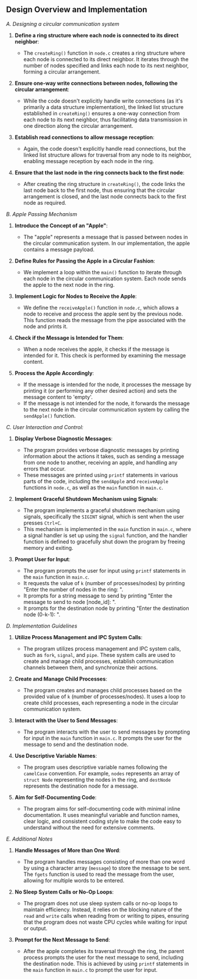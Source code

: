 Design Overview and Implementation
--------------------------------------------------------------------------------------------------------------------------------------------------------------------------------------------------------------------
*A. Designing a circular communication system*

1. **Define a ring structure where each node is connected to its direct neighbor**:
   - The `createRing()` function in `node.c` creates a ring structure where each node is connected to its direct neighbor. It iterates through the number of nodes specified and links each node to its next neighbor, forming a circular arrangement.

2. **Ensure one-way write connections between nodes, following the circular arrangement**:
   - While the code doesn't explicitly handle write connections (as it's primarily a data structure implementation), the linked list structure established in `createRing()` ensures a one-way connection from each node to its next neighbor, thus facilitating data transmission in one direction along the circular arrangement.

3. **Establish read connections to allow message reception**:
   - Again, the code doesn't explicitly handle read connections, but the linked list structure allows for traversal from any node to its neighbor, enabling message reception by each node in the ring.

4. **Ensure that the last node in the ring connects back to the first node**:
   - After creating the ring structure in `createRing()`, the code links the last node back to the first node, thus ensuring that the circular arrangement is closed, and the last node connects back to the first node as required.
  
*B. Apple Passing Mechanism*

1. **Introduce the Concept of an "Apple"**:
   - The "apple" represents a message that is passed between nodes in the circular communication system. In our implementation, the apple contains a message payload.

2. **Define Rules for Passing the Apple in a Circular Fashion**:
   - We implement a loop within the `main()` function to iterate through each node in the circular communication system. Each node sends the apple to the next node in the ring.

3. **Implement Logic for Nodes to Receive the Apple**:
   - We define the `receiveApple()` function in `node.c`, which allows a node to receive and process the apple sent by the previous node. This function reads the message from the pipe associated with the node and prints it.

4. **Check if the Message is Intended for Them**:
   - When a node receives the apple, it checks if the message is intended for it. This check is performed by examining the message content.

5. **Process the Apple Accordingly**:
   - If the message is intended for the node, it processes the message by printing it (or performing any other desired action) and sets the message content to 'empty'.
   - If the message is not intended for the node, it forwards the message to the next node in the circular communication system by calling the `sendApple()` function.
  
*C. User Interaction and Control:*

1. **Display Verbose Diagnostic Messages**:
   - The program provides verbose diagnostic messages by printing information about the actions it takes, such as sending a message from one node to another, receiving an apple, and handling any errors that occur.
   - These messages are printed using `printf` statements in various parts of the code, including the `sendApple` and `receiveApple` functions in `node.c`, as well as the `main` function in `main.c`.

2. **Implement Graceful Shutdown Mechanism using Signals**:
   - The program implements a graceful shutdown mechanism using signals, specifically the `SIGINT` signal, which is sent when the user presses `Ctrl+C`.
   - This mechanism is implemented in the `main` function in `main.c`, where a signal handler is set up using the `signal` function, and the handler function is defined to gracefully shut down the program by freeing memory and exiting.

3. **Prompt User for Input**:
   - The program prompts the user for input using `printf` statements in the `main` function in `main.c`.
   - It requests the value of `k` (number of processes/nodes) by printing "Enter the number of nodes in the ring: ".
   - It prompts for a string message to send by printing "Enter the message to send to node [node_id]: ".
   - It prompts for the destination node by printing "Enter the destination node (0-k-1): ".

*D. Implementation Guidelines*

1. **Utilize Process Management and IPC System Calls**:
   - The program utilizes process management and IPC system calls, such as `fork`, `signal`, and `pipe`. These system calls are used to create and manage child processes, establish communication channels between them, and synchronize their actions.

2. **Create and Manage Child Processes**:
   - The program creates and manages child processes based on the provided value of `k` (number of processes/nodes). It uses a loop to create child processes, each representing a node in the circular communication system.

3. **Interact with the User to Send Messages**:
   - The program interacts with the user to send messages by prompting for input in the `main` function in `main.c`. It prompts the user for the message to send and the destination node.

4. **Use Descriptive Variable Names**:
   - The program uses descriptive variable names following the `camelCase` convention. For example, `nodes` represents an array of `struct Node` representing the nodes in the ring, and `destNode` represents the destination node for a message.

5. **Aim for Self-Documenting Code**:
   - The program aims for self-documenting code with minimal inline documentation. It uses meaningful variable and function names, clear logic, and consistent coding style to make the code easy to understand without the need for extensive comments.
  
*E. Additional Notes*

1. **Handle Messages of More than One Word**:
   - The program handles messages consisting of more than one word by using a character array (`message`) to store the message to be sent. The `fgets` function is used to read the message from the user, allowing for multiple words to be entered.

2. **No Sleep System Calls or No-Op Loops**:
   - The program does not use sleep system calls or no-op loops to maintain efficiency. Instead, it relies on the blocking nature of the `read` and `write` calls when reading from or writing to pipes, ensuring that the program does not waste CPU cycles while waiting for input or output.

3. **Prompt for the Next Message to Send**:
   - After the apple completes its traversal through the ring, the parent process prompts the user for the next message to send, including the destination node. This is achieved by using `printf` statements in the `main` function in `main.c` to prompt the user for input.
